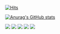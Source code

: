 

[![Hits](https://hits.seeyoufarm.com/api/count/incr/badge.svg?url=https%3A%2F%2Fgithub.com%2Fekdmss31%2Fhit-counter&count_bg=%2379C83D&title_bg=%23555555&icon=godotengine.svg&icon_color=%23E7E7E7&title=hits&edge_flat=false)](https://hits.seeyoufarm.com)

[![Anurag's GitHub stats](https://github-readme-stats.vercel.app/api?username=ekdmss31&show_icons=true&theme=dracula)](https://github.com/choidoorim/github-readme-stats)

<img src="https://img.shields.io/badge/Java-yellow?style=flat-square&logo=java&logoColor=white"/></a>
<img src="https://img.shields.io/badge/AndroidStudio-3766AB?style=flat-square&logo=androidStudio&logoColor=white"/></a>
<img src="https://img.shields.io/badge/NodeJS-7E57C2?style=flat-square&logo=NodeJS&logoColor=white"/></a>
<img src="https://img.shields.io/badge/C-lightgrey?style=flat-square&logo=C&logoColor=white"/></a>
<img src="https://img.shields.io/badge/python-lightblue?style=flat-square&logo=python&logoColor=white"/></a>
<!--
[![Top Langs](https://github-readme-stats.vercel.app/api/top-langs/?username=choidoorim)](https://github.com/choidoorim/github-readme-stats)
**shinplest/shinplest** is a ✨ _special_ ✨ repository because its `README.md` (this file) appears on your GitHub profile.

Here are some ideas to get you started:

- 🔭 I’m currently working on ...
- 🌱 I’m currently learning ...
- 👯 I’m looking to collaborate on ...
- 🤔 I’m looking for help with ...
- 💬 Ask me about ...
- 📫 How to reach me: ...
- 😄 Pronouns: ...
- ⚡ Fun fact: ...
-->
